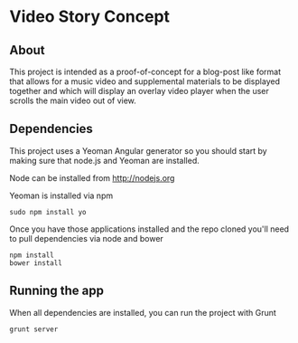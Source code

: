 # Video Story Concept

## About

This project is intended as a proof-of-concept for a blog-post like format that allows for a music video and supplemental materials to be displayed together and which will display an overlay video player when the user scrolls the main video out of view.

## Dependencies

This project uses a Yeoman Angular generator so you should start by making sure that node.js and Yeoman are installed.

Node can be installed from http://nodejs.org

Yeoman is installed via npm
    
    sudo npm install yo

Once you have those applications installed and the repo cloned you'll need to pull dependencies via node and bower

    npm install
    bower install

## Running the app
    
When all dependencies are installed, you can run the project with Grunt

    grunt server

